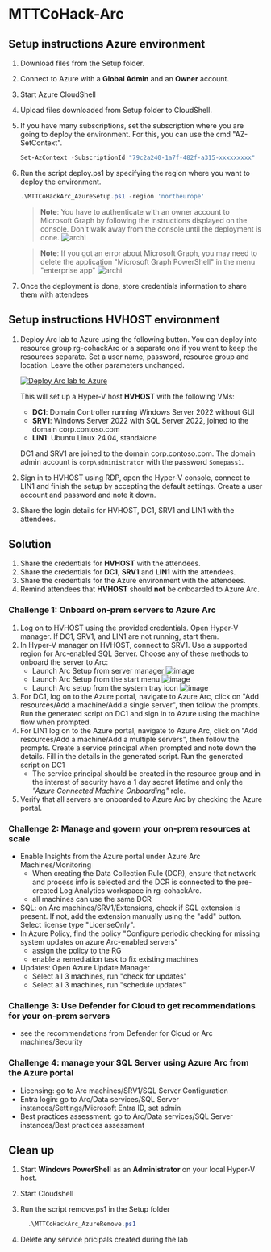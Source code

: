 # MTTCoHack-Arc

## Setup instructions Azure environment

1. Download files from the Setup folder.

2. Connect to Azure with a **Global Admin** and an **Owner** account.

3. Start Azure CloudShell

4. Upload files downloaded from Setup folder to CloudShell. 

5. If you have many subscriptions, set the subscription where you are going to deploy the environment. For this, you can use the cmd "AZ-SetContext".
    
    ```powershell
    Set-AzContext -SubscriptionId "79c2a240-1a7f-482f-a315-xxxxxxxxx"
    ```

6. Run the script deploy.ps1 by specifying the region where you want to deploy the environment.
     
     ```powershell
    .\MTTCoHackArc_AzureSetup.ps1 -region 'northeurope'
    ```
  
   >**Note**: You have to authenticate with an owner account to Microsoft Graph by following the instructions displayed on the console. Don't walk away from the console until the deployment is done.
   >![archi](./images/graph-auth.png)

   >**Note**: If you got an error about Microsoft Graph, you may need to delete the application "Microsoft Graph PowerShell" in the menu "enterprise app"
   >![archi](./images/powershellapp.png)

7. Once the deployment is done, store credentials information to share them with attendees

## Setup instructions HVHOST environment

1. Deploy Arc lab to Azure using the following button. You can deploy into resource group rg-cohackArc or a separate one if you want to keep the resources separate. Set a user name, password, resource group and location. Leave the other parameters unchanged.
    
    [![Deploy Arc lab to Azure](https://raw.githubusercontent.com/jkulbe-msft/MTTCoHack-Arc-coach/main/images/deploytoazure.svg?sanitize=true)](https://portal.azure.com/#create/Microsoft.Template/uri/https%3A%2F%2Fraw.githubusercontent.com%2Fjkulbe-msft%2FMTTCoHack-Arc-coach%2Fmain%2Fazuredeploy.json)
   
   This will set up a Hyper-V host **HVHOST** with the following VMs:
   - **DC1**: Domain Controller running Windows Server 2022 without GUI
   - **SRV1**: Windows Server 2022 with SQL Server 2022, joined to the domain corp.contoso.com
   - **LIN1**: Ubuntu Linux 24.04, standalone 

    DC1 and SRV1 are joined to the domain corp.contoso.com. The domain admin account is `corp\administrator` with the password `Somepass1`.

2. Sign in to HVHOST using RDP, open the Hyper-V console, connect to LIN1 and finish the setup by accepting the default settings. Create a user account and password and note it down.

3. Share the login details for HVHOST, DC1, SRV1 and LIN1 with the attendees.

## Solution
1. Share the credentials for **HVHOST** with the attendees.
2. Share the credentials for **DC1**, **SRV1** and **LIN1** with the attendees.
3. Share the credentials for the Azure environment with the attendees.
4. Remind attendees that **HVHOST** should **not** be onboarded to Azure Arc.

### Challenge 1: Onboard on-prem servers to Azure Arc
1. Log on to HVHOST using the provided credentials. Open Hyper-V manager. If DC1, SRV1, and LIN1 are not running, start them.
2. In Hyper-V manager on HVHOST, connect to SRV1. Use a supported region for Arc-enabled SQL Server. Choose any of these methods to onboard the server to Arc:
    - Launch Arc Setup from server manager ![image](./images/SRV1_Arc1.png)
    - Launch Arc Setup from the start menu ![image](./images/SRV1_Arc2.png)
    - Launch Arc setup from the system tray icon ![image](./images/SRV1_Arc3.png)
3. For DC1, log on to the Azure portal, navigate to Azure Arc, click on "Add resources/Add a machine/Add a single server", then follow the prompts. Run the generated script on DC1 and sign in to Azure using the machine flow when prompted.
4. For LIN1 log on to the Azure portal, navigate to Azure Arc, click on "Add resources/Add a machine/Add a multiple servers", then follow the prompts. Create a service principal when prompted and note down the details. Fill in the details in the generated script. Run the generated script on DC1
    - The service principal should be created in the resource group and in the interest of security have a 1 day secret lifetime and only the *"Azure Connected Machine Onboarding"* role.
5. Verify that all servers are onboarded to Azure Arc by checking the Azure portal.

### Challenge 2: Manage and govern your on-prem resources at scale
- Enable Insights from the Azure portal under Azure Arc Machines/Monitoring
  - When creating the Data Collection Rule (DCR), ensure that network and process info is selected and the DCR is connected to the pre-created Log Analytics workspace in rg-cohackArc.
  - all machines can use the same DCR
- SQL: on Arc machines/SRV1/Extensions, check if SQL extension is present. If not, add the extension manually using the "add" button. Select license type "LicenseOnly".
- In Azure Policy, find the policy "Configure periodic checking for missing system updates on azure Arc-enabled servers"
  - assign the policy to the RG
  - enable a remediation task to fix existing machines
- Updates: Open Azure Update Manager
  - Select all 3 machines, run "check for updates"
  - Select all 3 machines, run "schedule updates"
  
### Challenge 3: Use Defender for Cloud to get recommendations for your on-prem servers
- see the recommendations from Defender for Cloud or Arc machines/Security
### Challenge 4: manage your SQL Server using Azure Arc from the Azure portal
- Licensing: go to Arc machines/SRV1/SQL Server Configuration
- Entra login: go to Arc/Data services/SQL Server instances/Settings/Microsoft Entra ID, set admin
- Best practices assessment: go to Arc/Data services/SQL Server instances/Best practices assessment

## Clean up

1. Start **Windows PowerShell** as an **Administrator** on your local Hyper-V host.

2. Start Cloudshell

3. Run the script remove.ps1 in the Setup folder
    ```powershell
      .\MTTCoHackArc_AzureRemove.ps1
    ```

4. Delete any service pricipals created during the lab
